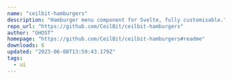 ```yaml
---
name: "ceilbit-hamburgers"
description: "Hamburger menu component for Svelte, fully customisable."
repo_url: "https://github.com/CeilBit/ceilbit-hamburgers"
author: "GHOST"
homepage: "https://github.com/CeilBit/ceilbit-hamburgers#readme"
downloads: 6
updated: "2023-06-08T13:59:43.179Z"
tags: 
  - ui
---
```


